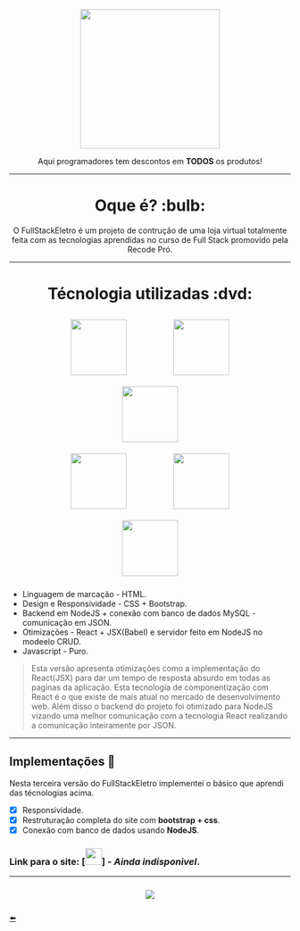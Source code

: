 <div align="center"> <img width="250px" src="https://user-images.githubusercontent.com/65131471/99868564-4bb85500-2ba2-11eb-8f59-0d3882add388.png"></div>
<p align="center"> Aqui programadores tem descontos em <b>TODOS</b> os produtos!</p>

---

<h1 align="center"> Oque é? :bulb: </h1>

<div align="center">
O FullStackEletro é um projeto de contrução de uma loja virtual totalmente feita com as tecnologias aprendidas no curso de Full Stack promovido pela Recode Pró.
</div>

---

<h1 align="center"> Técnologia utilizadas :dvd: </h1>

<div align="center">
 <img width="100px" style="margin: 10px 40px 10px 40px;" src="https://user-images.githubusercontent.com/65131471/96186484-e07bc300-0f11-11eb-8314-b70c09429536.png">
 <img width="100px" style="margin: 10px 40px 10px 40px;" src="https://user-images.githubusercontent.com/65131471/96186499-e2458680-0f11-11eb-8e63-2c1531f0ac83.png">
 <img width="100px" style="margin: 10px 40px 10px 40px;" src="https://user-images.githubusercontent.com/65131471/96186506-e5407700-0f11-11eb-958a-f1d2339a0074.png">
</div>

<div align="center">
 <img width="100px" style="margin: 10px 40px 10px 40px;" src="https://user-images.githubusercontent.com/65131471/99868358-a05ad080-2ba0-11eb-9366-23089497815b.png">
 <img width="100px" style="margin: 10px 40px 10px 40px;" src="https://user-images.githubusercontent.com/65131471/104983715-138b9200-59ec-11eb-9e1f-e31e3f925a18.png">
</div>
<div align="center">
 <img width="100px" style="margin: 10px 40px 10px 40px;" src="https://user-images.githubusercontent.com/65131471/100674414-dab43280-3343-11eb-97ac-7b2e9f622ff5.png">
</div>

* Linguagem de marcação - HTML.
* Design e Responsividade - CSS + Bootstrap.
* Backend em NodeJS + conexão com banco de dados MySQL - comunicação em JSON.
* Otimizações - React + JSX(Babel) e servidor feito em NodeJS no modeelo CRUD.
* Javascript - Puro.

> Esta versão apresenta otimizações como a implementação do React(JSX) para dar um tempo de resposta absurdo em todas as paginas da aplicação. Esta tecnologia de componentização com React é o que existe de mais atual no mercado de desenvolvimento web.
> Além disso o backend do projeto foi otimizado para NodeJS vizando uma melhor comunicação com a tecnologia React realizando a comunicação inteiramente por JSON. 

---

## Implementações :wrench:

Nesta terceira versão do FullStackEletro implementei o básico que aprendi das técnologias acima.

- [x] Responsividade.
- [x] Restruturação completa do site com **bootstrap + css**.
- [x] Conexão com banco de dados usando **NodeJS**.

### Link para o site: [<img width="30px" src="#">] - *Ainda indisponivel*.

---

<div align="center">
<img style="margin: 10px 40px 10px 40px;" target="_blank" src="https://user-images.githubusercontent.com/65131471/93386595-5111c000-f83e-11ea-8bcf-0a00dd2a2a3d.png">
</div>

[:arrow_left:](https://github.com/duartecgustavo)
